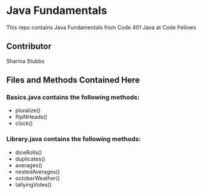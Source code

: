 # Java Fundamentals
This repo contains Java Fundamentals from Code 401 Java at Code Fellows

## Contributor
Sharina Stubbs

## Files and Methods Contained Here
### Basics.java contains the following methods:
* pluralize()
* flipNHeads()
* clock()

### Library.java contains the following methods:
* diceRolls()
* duplicates()
* averages()
* nestedAverages()
* octoberWeather()
* tallyingVotes()

